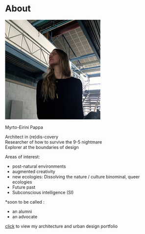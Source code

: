 # About

![](profile.jpg)

Myrto-Eirini Pappa

Architect in (re)dis-covery  
Researcher of how to survive the 9-5 nightmare  
Explorer at the boundaries of design  

Areas of interest:  
- post-natural environments  
- augmented creativity  
- new ecologies: Dissolving the nature / culture binominal, queer ecologies  
- Future past  
- Subconscious intelligence (SI)  

*soon to be called :  
- an alumni  
- an advocate

[click](https://issuu.com/myrtopappa9/docs/portfolio) to view my architecture and urban design portfolio
